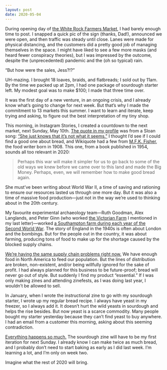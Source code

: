 ```yaml
---
layout: post
date: 2020-05-04
---
```


During opening day of [the White Rock Farmers Market](http://www.whiterockfarmersmarket.ca/), I had barely enough time to post. I snapped a quick pic of the sign (thanks, Dad!), announced we were open, and then traffic was steady until close. Lanes were made for physical distancing, and the customers did a pretty good job of managing themselves in the space. I might have liked to see a few more masks (and heard fewer conspiracy theories), but I was impressed by the outcome, despite the (unprecedented) pandemic and the (oh so typical) rain.

“But how were the sales, Jess?!?”

UH-mazing. I brought 18 loaves, braids, and flatbreads; I sold out by 11am. By the time we packed up at 2pm, I had one package of sourdough starter left. My modest goal was to make $100; I made that three time over.

It was the first day of a new venture, in an ongoing crisis, and I already know what’s going to change for next week. But that’s why I made the commitment to 13 markets this summer. I want to learn and iterate, keep trying and asking, to figure out the best interpretation of my tiny shop.

This morning, in Instagram Stories, I created a countdown to the next market, next Sunday, May 10th. [The quote in my profile](https://www.instagram.com/alldaybreakfastdotorg/) was from a Sloan song: [“She just knows that it’s not what it seems.”](https://www.youtube.com/watch?v=9sTGxM9TzPA) I thought I’d see if I could find a good one about bread, and Wikiquote had a few from [M.F.K. Fisher](https://en.wikipedia.org/wiki/M._F._K._Fisher), the food writer born in 1908. This one, from a book published in 1954, sounds all too relevant in 2020:

>Perhaps this war will make it simpler for us to go back to some of the old ways we knew before we came over to this land and made the Big Money. Perhaps, even, we will remember how to make good bread again.

She must’ve been writing about World War II, a time of saving and rationing to ensure our resources lasted us through one more day. But it was also a time of massive food production—just not in the way we’re used to thinking about in the 20th century.

My favourite experimental archaeology team—Ruth Goodman, Alex Langlands, and Peter Ginn (who worked [the Victorian Farm](https://www.youtube.com/watch?v=sJ_C3Ja4awg) I mentioned in my last letter)—worked [a Southampton farm during each year of the Second World War](https://www.youtube.com/watch?v=CUsU5s0ofYo). The story of England in the 1940s is often about London and the bombings. But for the people out in the country, it was about farming, producing tons of food to make up for the shortage caused by the blocked supply chains.

[We’re having the same supply chain problems right now.](https://www.wbur.org/onpoint/2020/04/15/coronavirus-food-grocery-supply-chain) We have enough food in North America to feed our population. But the lines of distribution are broken, non-existent, and/or being willfully ignored for the sake of profit. I had always planned for this business to be future-proof; bread will never go out of style. But suddenly I find my product “essential.” If I was only making zines and attending zinefests, as I was doing last year, I wouldn’t be allowed to sell.

In January, when I wrote the instructional zine to go with my sourdough starter, I wrote up my regular bread recipe. I always have yeast in my freezer, so I always add it. It doesn’t hurt the wild yeasts in sourdough and helps the rise besides. But now yeast is a scarce commodity. Many people bought my starter yesterday because they can’t find yeast to buy anywhere. I had an email from a customer this morning, asking about this seeming contradiction.

[Everything happens so much.](https://twitter.com/horse_ebooks/status/218439593240956928) The sourdough zine will have to be my first iteration for next Sunday. I already know I can make twice as much bread, and I probably don’t need to start baking as early as I did last week. I’m learning a lot, and I’m only on week two.

Imagine what the rest of 2020 will bring.
